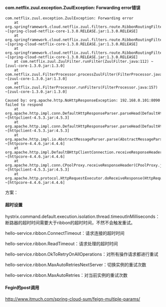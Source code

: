 #### com.netflix.zuul.exception.ZuulException: Forwarding error错误
```
com.netflix.zuul.exception.ZuulException: Forwarding error
	at org.springframework.cloud.netflix.zuul.filters.route.RibbonRoutingFilter.handleException(RibbonRoutingFilter.java:183) ~[spring-cloud-netflix-core-1.3.0.RELEASE.jar:1.3.0.RELEASE]
	at org.springframework.cloud.netflix.zuul.filters.route.RibbonRoutingFilter.forward(RibbonRoutingFilter.java:158) ~[spring-cloud-netflix-core-1.3.0.RELEASE.jar:1.3.0.RELEASE]
	at org.springframework.cloud.netflix.zuul.filters.route.RibbonRoutingFilter.run(RibbonRoutingFilter.java:106) ~[spring-cloud-netflix-core-1.3.0.RELEASE.jar:1.3.0.RELEASE]
	at com.netflix.zuul.ZuulFilter.runFilter(ZuulFilter.java:112) ~[zuul-core-1.3.0.jar:1.3.0]
	at com.netflix.zuul.FilterProcessor.processZuulFilter(FilterProcessor.java:193) ~[zuul-core-1.3.0.jar:1.3.0]
	at com.netflix.zuul.FilterProcessor.runFilters(FilterProcessor.java:157) ~[zuul-core-1.3.0.jar:1.3.0]

Caused by: org.apache.http.NoHttpResponseException: 192.168.0.101:8090 failed to respond
	at org.apache.http.impl.conn.DefaultHttpResponseParser.parseHead(DefaultHttpResponseParser.java:141) ~[httpclient-4.5.3.jar:4.5.3]
	at org.apache.http.impl.conn.DefaultHttpResponseParser.parseHead(DefaultHttpResponseParser.java:56) ~[httpclient-4.5.3.jar:4.5.3]
	at org.apache.http.impl.io.AbstractMessageParser.parse(AbstractMessageParser.java:259) ~[httpcore-4.4.6.jar:4.4.6]
	at org.apache.http.impl.DefaultBHttpClientConnection.receiveResponseHeader(DefaultBHttpClientConnection.java:163) ~[httpcore-4.4.6.jar:4.4.6]
	at org.apache.http.impl.conn.CPoolProxy.receiveResponseHeader(CPoolProxy.java:165) ~[httpclient-4.5.3.jar:4.5.3]
	at org.apache.http.protocol.HttpRequestExecutor.doReceiveResponse(HttpRequestExecutor.java:273) ~[httpcore-4.4.6.jar:4.4.6]
```
方案：

#### 超时设置
hystrix.command.default.execution.isolation.thread.timeoutInMilliseconds：断路器的超时时间需要大于ribbon的超时时间，不然不会触发重试。

hello-service.ribbon.ConnectTimeout：请求连接的超时时间

hello-service.ribbon.ReadTimeout：请求处理的超时时间

hello-service.ribbon.OkToRetryOnAllOperations：对所有操作请求都进行重试

hello-service.ribbon.MaxAutoRetriesNextServer：切换实例的重试次数

hello-service.ribbon.MaxAutoRetries：对当前实例的重试次数

#### Fegin的post调用
http://www.itmuch.com/spring-cloud-sum/feign-multiple-params/
